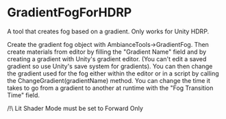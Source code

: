 # GradientFogForHDRP
A tool that creates fog based on a gradient. Only works for Unity HDRP.

Create the gradient fog object with AmbianceTools->GradientFog.
Then create materials from editor by filling the "Gradient Name" field and by creating a gradient with Unity's gradient editor.
(You can't edit a saved gradient so use Unity's save system for gradients).
You can then change the gradient used for the fog either within the editor or in a script by calling the ChangeGradient(gradientName) method.
You can change the time it takes to go from a gradient to another at runtime with the "Fog Transition Time" field.

/!\ Lit Shader Mode must be set to Forward Only
